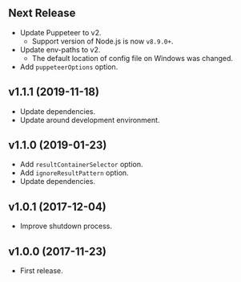 Next Release
-------------------

- Update Puppeteer to v2.
  - Support version of Node.js is now `v8.9.0+`.
- Update env-paths to v2.
  - The default location of config file on Windows was changed.
- Add `puppeteerOptions` option.


v1.1.1 (2019-11-18)
-------------------

- Update dependencies.
- Update around development environment.


v1.1.0 (2019-01-23)
-------------------

- Add `resultContainerSelector` option.
- Add `ignoreResultPattern` option.
- Update dependencies.


v1.0.1 (2017-12-04)
-------------------

- Improve shutdown process.


v1.0.0 (2017-11-23)
--------------------

- First release.
